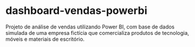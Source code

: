 # dashboard-vendas-powerbi
Projeto de análise de vendas utilizando Power BI, com base de dados simulada de uma empresa fictícia que comercializa produtos de tecnologia, móveis e materiais de escritório.
